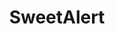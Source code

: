 ---
codehost: https://github.com/https://github.com/t4t5/sweetalert
logohandle: js_sweetalert
sort: sweetalert
title: SweetAlert
website: https://sweetalert.js.org/
---